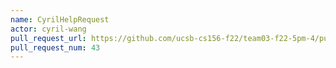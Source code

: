 ```yaml
---
name: CyrilHelpRequest
actor: cyril-wang
pull_request_url: https://github.com/ucsb-cs156-f22/team03-f22-5pm-4/pull/43
pull_request_num: 43
---
```

